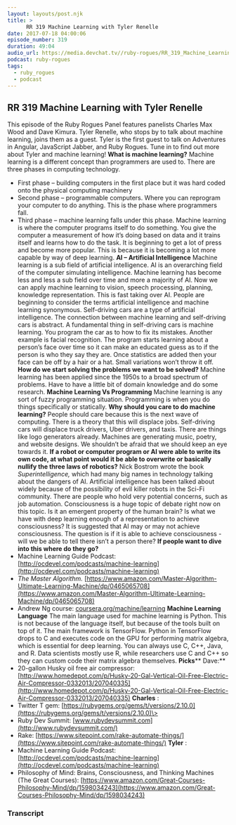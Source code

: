 ```yaml
---
layout: layouts/post.njk
title: >
      RR 319 Machine Learning with Tyler Renelle
date: 2017-07-18 04:00:06
episode_number: 319
duration: 49:04
audio_url: https://media.devchat.tv//ruby-rogues/RR_319_Machine_Learning_with_Tyler_Renelle_1.mp3
podcast: ruby-rogues
tags: 
  - ruby_rogues
  - podcast
---
```


## **RR 319 Machine Learning with Tyler Renelle**
This episode of the Ruby Rogues Panel features panelists Charles Max Wood and Dave Kimura. Tyler Renelle, who stops by to talk about machine learning, joins them as a guest. Tyler is the first guest to talk on Adventures in Angular, JavaScript Jabber, and Ruby Rogues. Tune in to find out more about Tyler and machine learning! **What is machine learning?** Machine learning is a different concept than programmers are used to. There are three phases in computing technology.
- First phase – building computers in the first place but it was hard coded onto the physical computing machinery
- Second phase – programmable computers. Where you can reprogram your computer to do anything. This is the phase where programmers fall.
- Third phase – machine learning falls under this phase.
Machine learning is where the computer programs itself to do something. You give the computer a measurement of how it’s doing based on data and it trains itself and learns how to do the task. It is beginning to get a lot of press and become more popular. This is because it is becoming a lot more capable by way of deep learning. **AI – Artificial Intelligence** Machine learning is a sub field of artificial intelligence. AI is an overarching field of the computer simulating intelligence. Machine learning has become less and less a sub field over time and more a majority of AI. Now we can apply machine learning to vision, speech processing, planning, knowledge representation. This is fast taking over AI. People are beginning to consider the terms artificial intelligence and machine learning synonymous. Self-driving cars are a type of artificial intelligence. The connection between machine learning and self-driving cars is abstract. A fundamental thing in self-driving cars is machine learning. You program the car as to how to fix its mistakes. Another example is facial recognition. The program starts learning about a person’s face over time so it can make an educated guess as to if the person is who they say they are. Once statistics are added then your face can be off by a hair or a hat. Small variations won’t throw it off. **How do we start solving the problems we want to be solved?** Machine learning has been applied since the 1950s to a broad spectrum of problems. Have to have a little bit of domain knowledge and do some research. **Machine Learning Vs Programming** Machine learning is any sort of fuzzy programming situation. Programming is when you do things specifically or statically. **Why should you care to do machine learning?** People should care because this is the next wave of computing. There is a theory that this will displace jobs. Self-driving cars will displace truck drivers, Uber drivers, and taxis. There are things like logo generators already. Machines are generating music, poetry, and website designs. We shouldn’t be afraid that we should keep an eye towards it. **If a robot or computer program or AI were able to write its own code, at what point would it be able to overwrite or basically nullify the three laws of robotics?** Nick Bostrom wrote the book _Superintelligence,_ which had many big names in technology talking about the dangers of AI. Artificial intelligence has been talked about widely because of the possibility of evil killer robots in the Sci-Fi community. There are people who hold very potential concerns, such as job automation. Consciousness is a huge topic of debate right now on this topic. Is it an emergent property of the human brain? Is what we have with deep learning enough of a representation to achieve consciousness? It is suggested that AI may or may not achieve consciousness. The question is if it is able to achieve consciousness - will we be able to tell there isn’t a person there? **If people want to dive into this where do they go?**
- Machine Learning Guide Podcast: [http://ocdevel.com/podcasts/machine-learning](http://ocdevel.com/podcasts/machine-learning)
- _The Master Algorithm._ [https://www.amazon.com/Master-Algorithm-Ultimate-Learning-Machine/dp/0465065708](https://www.amazon.com/Master-Algorithm-Ultimate-Learning-Machine/dp/0465065708)
- Andrew Ng course: [coursera.org/machine/learning](http://www.coursera.org/machine/learning)
**Machine Learning Language** The main language used for machine learning is Python. This is not because of the language itself, but because of the tools built on top of it. The main framework is TensorFlow. Python in TensorFlow drops to C and executes code on the GPU for performing matrix algebra, which is essential for deep learning. You can always use C, C++, Java, and R. Data scientists mostly use R, while researchers use C and C++ so they can custom code their matrix algebra themselves. **Picks**** Dave:**
- 20-gallon Husky oil free air compressor: [http://www.homedepot.com/p/Husky-20-Gal-Vertical-Oil-Free-Electric-Air-Compressor-0332013/207040335](http://www.homedepot.com/p/Husky-20-Gal-Vertical-Oil-Free-Electric-Air-Compressor-0332013/207040335)
**Charles** :
- Twitter T gem: [https://rubygems.org/gems/t/versions/2.10.0](https://rubygems.org/gems/t/versions/2.10.0)\>
- Ruby Dev Summit: [www.rubydevsummit.com](http://www.rubydevsummit.com/)
- Rake: [https://www.sitepoint.com/rake-automate-things/](https://www.sitepoint.com/rake-automate-things/)
**Tyler** :
- Machine Learning Guide Podcast: [http://ocdevel.com/podcasts/machine-learning](http://ocdevel.com/podcasts/machine-learning)
- Philosophy of Mind: Brains, Consciousness, and Thinking Machines (The Great Courses): [https://www.amazon.com/Great-Courses-Philosophy-Mind/dp/1598034243](https://www.amazon.com/Great-Courses-Philosophy-Mind/dp/1598034243)


### Transcript


